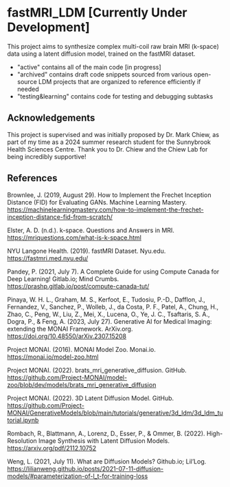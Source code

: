 # fastMRI_LDM [Currently Under Development]

This project aims to synthesize complex multi-coil raw brain MRI (k-space) data using a latent diffusion model, trained on the fastMRI dataset.

- "active" contains all of the main code [in progress]
- "archived" contains draft code snippets sourced from various open-source LDM projects that are organized to reference efficiently if needed
- "testing&learning" contains code for testing and debugging subtasks

## Acknowledgements
This project is supervised and was initially proposed by Dr. Mark Chiew, as part of my time as a 2024 summer research student for the Sunnybrook Health Sciences Centre.
Thank you to Dr. Chiew and the Chiew Lab for being incredibly supportive!

## References
Brownlee, J. (2019, August 29). How to Implement the Frechet Inception Distance (FID) for Evaluating GANs. Machine Learning Mastery. https://machinelearningmastery.com/how-to-implement-the-frechet-inception-distance-fid-from-scratch/

Elster, A. D. (n.d.). k-space. Questions and Answers ​in MRI. https://mriquestions.com/what-is-k-space.html
 
NYU Langone Health. (2019). fastMRI Dataset. Nyu.edu. https://fastmri.med.nyu.edu/

Pandey, P. (2021, July 7). A Complete Guide for using Compute Canada for Deep Learning! Gitlab.io; Mind Crumbs. https://prashp.gitlab.io/post/compute-canada-tut/

Pinaya, W. H. L., Graham, M. S., Kerfoot, E., Tudosiu, P.-D., Dafflon, J., Fernandez, V., Sanchez, P., Wolleb, J., da Costa, P. F., Patel, A., Chung, H., Zhao, C., Peng, W., Liu, Z., Mei, X., Lucena, O., Ye, J. C., Tsaftaris, S. A., Dogra, P., & Feng, A. (2023, July 27). Generative AI for Medical Imaging: extending the MONAI Framework. ArXiv.org. https://doi.org/10.48550/arXiv.2307.15208
 
Project MONAI. (2016). MONAI Model Zoo. Monai.io. https://monai.io/model-zoo.html

Project MONAI. (2022). brats_mri_generative_diffusion. GitHub. https://github.com/Project-MONAI/model-zoo/blob/dev/models/brats_mri_generative_diffusion

Project MONAI. (2022). 3D Latent Diffusion Model. GitHub. https://github.com/Project-MONAI/GenerativeModels/blob/main/tutorials/generative/3d_ldm/3d_ldm_tutorial.ipynb

Rombach, R., Blattmann, A., Lorenz, D., Esser, P., & Ommer, B. (2022). High-Resolution Image Synthesis with Latent Diffusion Models. https://arxiv.org/pdf/2112.10752

Weng, L. (2021, July 11). What are Diffusion Models? Github.io; Lil’Log. https://lilianweng.github.io/posts/2021-07-11-diffusion-models/#parameterization-of-l_t-for-training-loss
